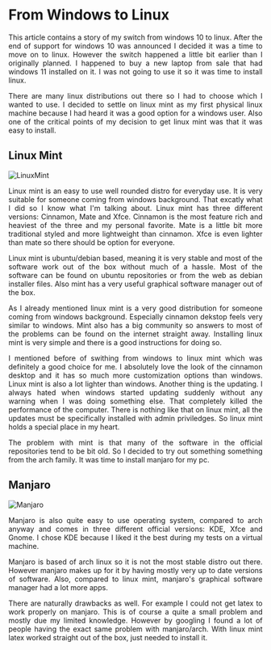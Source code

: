 # From Windows to Linux

<p align="justify">
	This article contains a story of my switch from windows 10 to linux. After the end of support for windows 10 was announced I decided it was a time to move on to linux. However the switch happened a little bit earlier than I originally planned. I happened to buy a new laptop from sale that had windows 11 installed on it. I was not going to use it so it was time to install linux.
</p>

<p align="justify">
	There are many linux distributions out there so I had to choose which I wanted to use. I decided to settle on linux mint as my first physical linux machine because I had heard it was a good option for a windows user. Also one of the critical points of my decision to get linux mint was that it was easy to install.
</p>

## Linux Mint

![LinuxMint](https://img.shields.io/badge/Linux_Mint-87CF3E?style=flat&logo=linux-mint&logoColor=white)

<p align="justify">
	Linux mint is an easy to use well rounded distro for everyday use. It is very suitable for someone coming from windows background. That excatly what I did so I know what I'm talking about. Linux mint has three different versions: Cinnamon, Mate and Xfce. Cinnamon is the most feature rich and heaviest of the three and my personal favorite. Mate is a little bit more traditional styled and more lightweight than cinnamon. Xfce is even lighter than mate so there should be option for everyone.
</p>

<p align="justify">
	Linux mint is ubuntu/debian based, meaning it is very stable and most of the software work out of the box without much of a hassle. Most of the software can be found on ubuntu repositories or from the web as debian installer files. Also mint has a very useful graphical software manager out of the box.
</p>

<p align="justify">
	As I already mentioned linux mint is a very good distribution for someone coming from windows background. Especially cinnamon dekstop feels very similar to windows. Mint also has a big community so answers to most of the problems can be found on the internet straight away. Installing linux mint is very simple and there is a good instructions for doing so. 
</p>

<p align="justify">
	I mentioned before of swithing from windows to linux mint which was definitely a good choice for me. I absolutely love the look of the cinnamon desktop and it has so much more customization options than windows. Linux mint is also a lot lighter than windows. Another thing is the updating. I always hated when windows started updating suddenly without any warning when I was doing something else. That completely killed the performance of the computer. There is nothing like that on linux mint, all the updates must be specifically installed with admin priviledges. So linux mint holds a special place in my heart.
</p>

<p align="justify">
	The problem with mint is that many of the software in the official repositories tend to be bit old. So I decided to try out something something from the arch family. It was time to install manjaro for my pc.
</p>

## Manjaro

![Manjaro](https://img.shields.io/badge/Manjaro-35BF5C?style=flat&logo=Manjaro&logoColor=white)

<p align="justify">
	Manjaro is also quite easy to use operating system, compared to arch anyway and comes in three different official versions: KDE, Xfce and Gnome. I chose KDE because I liked it the best during my tests on a virtual machine.
</p>

<p align="justify">
	Manjaro is based of arch linux so it is not the most stable distro out there. However manjaro makes up for it by having mostly very up to date versions of software. Also, compared to linux mint, manjaro's graphical software manager had a lot more apps.
</p>

<p align="justify">
	There are naturally drawbacks as well. For example I could not get latex to work properly on manjaro. This is of course a quite a small problem and mostly due my limited knowledge. However by googling I found a lot of people having the exact same problem with manjaro/arch. With linux mint latex worked straight out of the box, just needed to install it.
</p>
